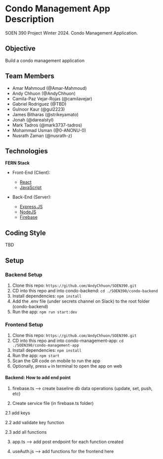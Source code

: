 # Condo Management App Description

SOEN 390 Project Winter 2024. Condo Management Application.

## Objective

Build a condo management application

## Team Members

- Amar Mahmoud (@Amar-Mahmoud)
- Andy Chhuon (@AndyChhuon)
- Camila-Paz Vejar-Rojas (@camilavejar)
- Gabriel Rodriguez (@TBD)
- Gulnoor Kaur (@gul2223)
- James Bitharas (@strikeyamato)
- Jonah (@darealstyl)
- Mark Tadros (@mark3737-tadros)
- Mohammad Usman (@0-ANONU-0)
- Nusrath Zaman (@nusrath-z)

## Technologies

**FERN Stack**

- Front-End (Client):

  - [React](https://reactnative.dev/)
  - [JavaScript](https://developer.mozilla.org/en-US/docs/Web/javascript)

- Back-End (Server):
  - [Express.JS](https://expressjs.com/)
  - [NodeJS](https://nodejs.org/en/)
  - [Firebase](https://firebase.google.com/)

## Coding Style

TBD

## Setup

### Backend Setup

1. Clone this repo: `https://github.com/AndyChhuon/SOEN390.git`
2. CD into this repo and into condo-backend: `cd ./SOEN390/condo-backend`
3. Install dependencies: `npm install`
4. Add the .env file (under secrets channel on Slack) to the root folder (condo-backend)
5. Run the app: `npm run start:dev`

### Frontend Setup

1. Clone this repo: `https://github.com/AndyChhuon/SOEN390.git`
2. CD into this repo and into condo-management-app: `cd ./SOEN390/condo-management-app`
3. Install dependencies: `npm install`
4. Run the app: `npm start`
5. Scan the QR code on mobile to run the app
6. Optionally, press `w` in terminal to open the app on web


#### Backend: How to add end point

1. firebase.ts --> create baseline db data operations (update, set, push, etc)

2. Create service file (in firebase.ts folder)

2.1 add keys

2.2 add validate key function

2.3 add all functions

3. app.ts --> add post endpoint for each function created

4. useAuth.js --> add functions for the frontend here
